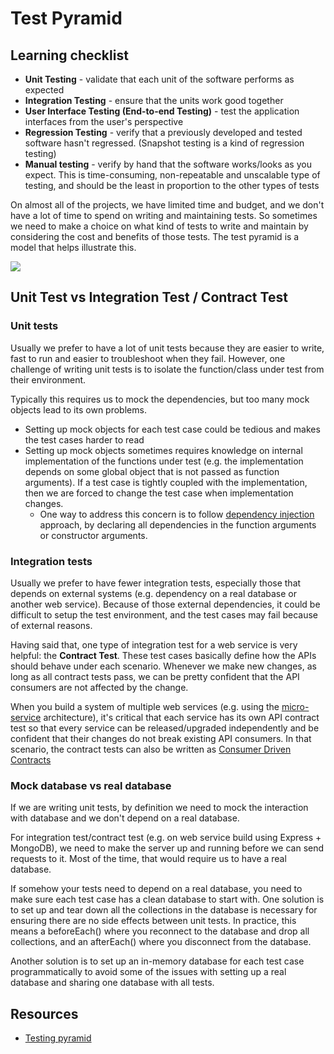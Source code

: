 # Test Pyramid

## Learning checklist

* **Unit Testing** - validate that each unit of the software performs as expected
* **Integration Testing** - ensure that the units work good together
* **User Interface Testing \(End-to-end Testing\)** - test the application interfaces from the user's perspective
* **Regression Testing** - verify that a previously developed and tested software hasn't regressed. \(Snapshot testing is a kind of regression testing\)
* **Manual testing** - verify by hand that the software works/looks as you expect. This is time-consuming, non-repeatable and unscalable type of testing, and should be the least in proportion to the other types of tests

On almost all of the projects, we have limited time and budget, and we don't have a lot of time to spend on writing and maintaining tests. So sometimes we need to make a choice on what kind of tests to write and maintain by considering the cost and benefits of those tests. The test pyramid is a model that helps illustrate this.

![](../../.gitbook/assets/testing_pyramid.jpg)

## Unit Test vs Integration Test / Contract Test

### Unit tests

Usually we prefer to have a lot of unit tests because they are easier to write, fast to run and easier to troubleshoot when they fail. However, one challenge of writing unit tests is to isolate the function/class under test from their environment.

Typically this requires us to mock the dependencies, but too many mock objects lead to its own problems.

* Setting up mock objects for each test case could be tedious and makes the test cases harder to read
* Setting up mock objects sometimes requires knowledge on internal implementation of the functions under test \(e.g. the implementation depends on some global object that is not passed as function arguments\). If a test case is tightly coupled with the implementation, then we are forced to change the test case when implementation changes. 
  * One way to address this concern is to follow [dependency injection](https://en.wikipedia.org/wiki/Dependency_injection) approach, by declaring all dependencies in the function arguments or constructor arguments.

### Integration tests

Usually we prefer to have fewer integration tests, especially those that depends on external systems \(e.g. dependency on a real database or another web service\). Because of those external dependencies, it could be difficult to setup the test environment, and the test cases may fail because of external reasons.

Having said that, one type of integration test for a web service is very helpful: the **Contract Test**. These test cases basically define how the APIs should behave under each scenario. Whenever we make new changes, as long as all contract tests pass, we can be pretty confident that the API consumers are not affected by the change.

When you build a system of multiple web services \(e.g. using the [micro-service](https://en.wikipedia.org/wiki/Microservices) architecture\), it's critical that each service has its own API contract test so that every service can be released/upgraded independently and be confident that their changes do not break existing API consumers. In that scenario, the contract tests can also be written as [Consumer Driven Contracts](https://www.martinfowler.com/articles/consumerDrivenContracts.html)

### Mock database vs real database

If we are writing unit tests, by definition we need to mock the interaction with database and we don't depend on a real database.

For integration test/contract test \(e.g. on web service build using Express + MongoDB\), we need to make the server up and running before we can send requests to it. Most of the time, that would require us to have a real database.

If somehow your tests need to depend on a real database, you need to make sure each test case has a clean database to start with. One solution is to set up and tear down all the collections in the database is necessary for ensuring there are no side effects between unit tests. In practice, this means a beforeEach\(\) where you reconnect to the database and drop all collections, and an afterEach\(\) where you disconnect from the database.

Another solution is to set up an in-memory database for each test case programmatically to avoid some of the issues with setting up a real database and sharing one database with all tests.

## Resources

* [Testing pyramid](https://martinfowler.com/bliki/TestPyramid.html)

